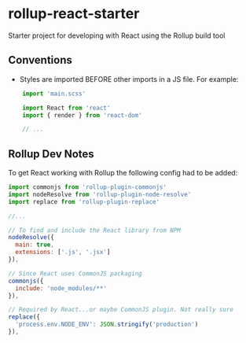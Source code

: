 # rollup-react-starter

Starter project for developing with React using the Rollup build tool

## Conventions

* Styles are imported BEFORE other imports in a JS file. For example:
```javascript
    import 'main.scss'

    import React from 'react'
    import { render } from 'react-dom'

    // ...
```

## Rollup Dev Notes

To get React working with Rollup the following config had to be added:

```javascript
import commonjs from 'rollup-plugin-commonjs'
import nodeResolve from 'rollup-plugin-node-resolve'
import replace from 'rollup-plugin-replace'

//...

// To find and include the React library from NPM
nodeResolve({
  main: true,
  extensions: ['.js', '.jsx']
}),

// Since React uses CommonJS packaging
commonjs({
  include: 'node_modules/**'
}),

// Required by React...or maybe CommonJS plugin. Not really sure
replace({
  'process.env.NODE_ENV': JSON.stringify('production')
}),
```

